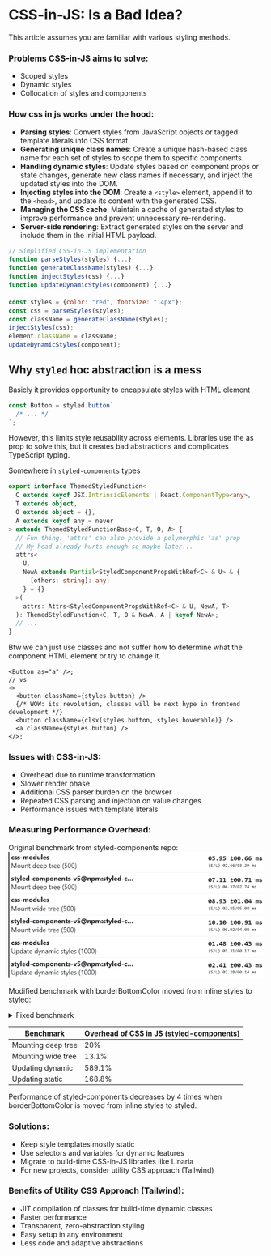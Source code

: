# CSS-in-JS: Is a Bad Idea?

This article assumes you are familiar with various styling methods.

### Problems CSS-in-JS aims to solve:

- Scoped styles
- Dynamic styles
- Collocation of styles and components

### How css in js works under the hood:

- **Parsing styles**: Convert styles from JavaScript objects or tagged template literals into CSS format.
- **Generating unique class names**: Create a unique hash-based class name for each set of styles to scope them to specific components.
- **Handling dynamic styles**: Update styles based on component props or state changes, generate new class names if necessary, and inject the updated styles into the DOM.
- **Injecting styles into the DOM**: Create a `<style>` element, append it to the `<head>`, and update its content with the generated CSS.
- **Managing the CSS cache**: Maintain a cache of generated styles to improve performance and prevent unnecessary re-rendering.
- **Server-side rendering**: Extract generated styles on the server and include them in the initial HTML payload.

```js
// Simplified CSS-in-JS implementation
function parseStyles(styles) {...}
function generateClassName(styles) {...}
function injectStyles(css) {...}
function updateDynamicStyles(component) {...}

const styles = {color: "red", fontSize: "14px"};
const css = parseStyles(styles);
const className = generateClassName(styles);
injectStyles(css);
element.className = className;
updateDynamicStyles(component);
```

## Why `styled` hoc abstraction is a mess

Basicly it provides opportunity to encapsulate styles with HTML element

```ts
const Button = styled.button`
  /* ... */
`;
```

However, this limits style reusability across elements. Libraries use the as prop to solve this, but it creates bad abstractions and complicates TypeScript typing.

Somewhere in `styled-components` types

```ts
export interface ThemedStyledFunction<
  C extends keyof JSX.IntrinsicElements | React.ComponentType<any>,
  T extends object,
  O extends object = {},
  A extends keyof any = never
> extends ThemedStyledFunctionBase<C, T, O, A> {
  // Fun thing: 'attrs' can also provide a polymorphic 'as' prop
  // My head already hurts enough so maybe later...
  attrs<
    U,
    NewA extends Partial<StyledComponentPropsWithRef<C> & U> & {
      [others: string]: any;
    } = {}
  >(
    attrs: Attrs<StyledComponentPropsWithRef<C> & U, NewA, T>
  ): ThemedStyledFunction<C, T, O & NewA, A | keyof NewA>;
  // ...
}
```

Btw we can just use classes and not suffer how to determine what the component HTML element or try to change it.

```tsx
<Button as="a" />;
// vs
<>
  <button className={styles.button} />
  {/* WOW: its revolution, classes will be next hype in frontend development */}
  <button className={clsx(styles.button, styles.hoverable)} />
  <a className={styles.button} />
</>;
```

### Issues with CSS-in-JS:

- Overhead due to runtime transformation
- Slower render phase
- Additional CSS parser burden on the browser
- Repeated CSS parsing and injection on value changes
- Performance issues with template literals

### Measuring Performance Overhead:

Original benchmark from styled-components repo:
![CSS in JS vs CSS](./css_in_js_bench.png)

Modified benchmark with borderBottomColor moved from inline styles to styled:

<details>
<summary>Fixed benchmark</summary>

![CSS in JS vs CSS](./css_in_js_fixed.png)

</details>

| Benchmark          | Overhead of CSS in JS (styled-components) |
| ------------------ | ----------------------------------------- |
| Mounting deep tree | 20%                                       |
| Mounting wide tree | 13.1%                                     |
| Updating dynamic   | 589.1%                                    |
| Updating static    | 168.8%                                    |

Performance of styled-components decreases by 4 times when borderBottomColor is moved from inline styles to styled.

### Solutions:

- Keep style templates mostly static
- Use selectors and variables for dynamic features
- Migrate to build-time CSS-in-JS libraries like Linaria
- For new projects, consider utility CSS approach (Tailwind)

### Benefits of Utility CSS Approach (Tailwind):

- JIT compilation of classes for build-time dynamic classes
- Faster performance
- Transparent, zero-abstraction styling
- Easy setup in any environment
- Less code and adaptive abstractions
